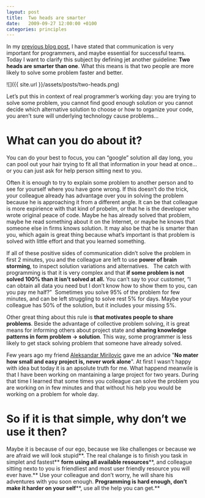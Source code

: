 ```yaml
---
layout: post
title:  Two heads are smarter
date:   2009-09-27 12:00:00 +0100
categories: principles
---
```


In my [previous blog post](http://www.vukoje.net/post/2009/08/06/Book-Review-How-to-Win-Friends-Influence-People.aspx), I have stated that communication is very important for programmers, and maybe essential for successful teams. Today I want to clarify this subject by defining jet another guideline: **Two heads are smarter than one**. What this means is that two people are more likely to solve some problem faster and better.

![]({{ site.url }}/assets/posts/two-heads.png)

Let’s put this in context of real programmer’s working day: you are trying to solve some problem, you cannot find good enough solution or you cannot decide which alternative solution to choose or how to organize your code, you aren’t sure will underlying technology cause problems…

# What can you do about it?

You can do your best to focus, you can “google” solution all day long, you can pool out your hair trying to fit all that information in your head at once… or you can just ask for help person sitting next to you.

Often it is enough to try to explain some problem to another person and to see for yourself where you have gone wrong. If this doesn’t do the trick, your colleague already has advantage over you in solving the problem because he is approaching it from a different angle. It can be that colleague is more expirience with that kind of probelm, or that he is the developer who wrote original peace of code. Maybe he has already solved that problem, maybe he read something about it on the Internet, or maybe he knows that someone else in firms knows solution. It may also be that he is smarter than you, which again is great thing because what’s important is that problem is solved with little effort and that you learned something.

If all of these positive sides of communication didn’t solve the problem in first 2 minutes, you and the colleague are left to use **power of brain storming**, to inspect solution variations and alternatives.   The catch with programming is that it is very complex and that **if some problem is not solved 100% than it isn’t solved at all.** You can’t say to your customer, “I can obtain all data you need but I don’t know how to show them to you, can you pay me half?”  Sometimes you solve 95% of the problem for few minutes, and can be left struggling to solve rest 5% for days. Maybe your colleague has 50% of the solution, but it includes your missing 5%.

Other great thing about this rule is **that motivates people to share problems**. Beside the advantage of collective problem solving, it is great means for informing others about project state and **sharing knowledge patterns in form problem -> solution**. This way, some programmer is less likely to get stack solving problem that someone have already solved.

Few years ago my friend [Aleksandar Mirilovic](http://www.linkedin.com/in/amirilovic) gave me an advice "**No mater how small and easy project is, never work alone**". At first I wasn't happy with idea but today it is an apsolute truth for me. What happend meanwile is that I have been working on mantaining a large project for two years. During that time I learned that some times you colleague can solve the problem you are working on in few minutes and that without his help you would be working on a problem for whole day.

# So if it is that simple, why don’t we use it then?

Maybe it is because of our ego, because we like challenges or because we are afraid we will look stupid**. The real chalange is to finish you task in simplet and fastest** **form using all available resources****, and colleague sitting nexto to you is friendliest and most user friendly resource you will ever have.** Use your colleague and don’t worry, he will share his adventures with you soon enough. **Programming is hard enough, don’t make it harder on your self****, use all the help you can get.**
